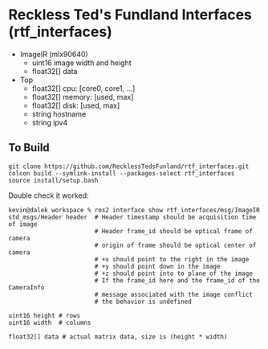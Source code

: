 # Reckless Ted's Fundland Interfaces (rtf_interfaces)

- ImageIR (mlx90640)
    - uint16 image width and height
    - float32[] data
- Top
    - float32[] cpu: [core0, core1, ...]
    - float32[] memory: [used, max]
    - float32[] disk: [used, max]
    - string hostname
    - string ipv4

## To Build

```
git clone https://github.com/RecklessTedsFunland/rtf_interfaces.git
colcon build --symlink-install --packages-select rtf_interfaces
source install/setup.bash
```

Double check it worked:

```
kevin@dalek workspace % ros2 interface show rtf_interfaces/msg/ImageIR
std_msgs/Header header  # Header timestamp should be acquisition time of image
                        # Header frame_id should be optical frame of camera
                        # origin of frame should be optical center of camera
                        # +x should point to the right in the image
                        # +y should point down in the image
                        # +z should point into to plane of the image
                        # If the frame_id here and the frame_id of the CameraInfo
                        # message associated with the image conflict
                        # the behavior is undefined

uint16 height # rows
uint16 width  # columns

float32[] data # actual matrix data, size is (height * width)

```
